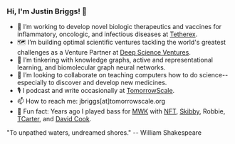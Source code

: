 ### Hi, I'm Justin Briggs! 👋

- 🦠 I’m working to develop novel biologic therapeutics and vaccines for inflammatory, oncologic, and infectious diseases at [Tetherex](http://tetherex.com).
- 🗺 I’m building optimal scientific ventures tackling the world's greatest challenges as a Venture Partner at [Deep Science Ventures](http://deepscienceventures.com).
- 🔭 I’m tinkering with knowledge graphs, active and representational learning, and biomolecular graph neural networks.
- 👯 I’m looking to collaborate on teaching computers how to do science--especially to discover and develop new medicines.
- 🎙 I podcast and write occasionally at [TomorrowScale](https://tomorrowscale.com).
- 📫 How to reach me: jbriggs[at]tomorrowscale.org
- 🎸 Fun fact: Years ago I played bass for [MWK](https://en.wikipedia.org/wiki/Midwest_Kings) with [NFT](https://sitstrings.com/artists/neal-tiemann-devil-driver), [Skibby](https://concord.com/roster/andy-skib/), Robbie, [TCarter](https://musicrow.com/2020/06/travis-carter-joins-big-loud-management-team/), and [David Cook](https://www.davidcookofficial.com/).

"To unpathed waters, undreamed shores." -- William Shakespeare
